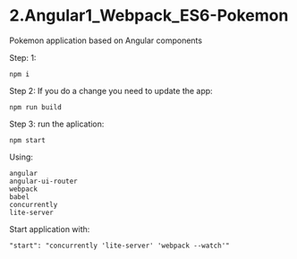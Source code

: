 # 2.Angular1_Webpack_ES6-Pokemon
Pokemon application based on Angular components

Step: 1:
    
    npm i
    
Step 2: If you do a change you need to update the app:
    
    npm run build

Step 3: run the aplication:

    npm start

Using:

    angular
    angular-ui-router
    webpack
    babel
    concurrently
    lite-server
  
Start application with:

    "start": "concurrently 'lite-server' 'webpack --watch'"

